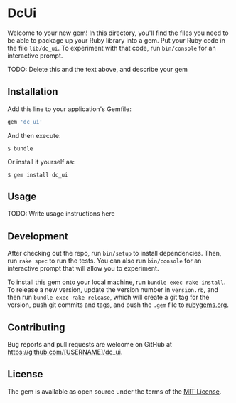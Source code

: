 # DcUi

Welcome to your new gem! In this directory, you'll find the files you need to be able to package up your Ruby library into a gem. Put your Ruby code in the file `lib/dc_ui`. To experiment with that code, run `bin/console` for an interactive prompt.

TODO: Delete this and the text above, and describe your gem

## Installation

Add this line to your application's Gemfile:

```ruby
gem 'dc_ui'
```

And then execute:

    $ bundle

Or install it yourself as:

    $ gem install dc_ui

## Usage

TODO: Write usage instructions here

## Development

After checking out the repo, run `bin/setup` to install dependencies. Then, run `rake spec` to run the tests. You can also run `bin/console` for an interactive prompt that will allow you to experiment.

To install this gem onto your local machine, run `bundle exec rake install`. To release a new version, update the version number in `version.rb`, and then run `bundle exec rake release`, which will create a git tag for the version, push git commits and tags, and push the `.gem` file to [rubygems.org](https://rubygems.org).

## Contributing

Bug reports and pull requests are welcome on GitHub at https://github.com/[USERNAME]/dc_ui.

## License

The gem is available as open source under the terms of the [MIT License](https://opensource.org/licenses/MIT).
